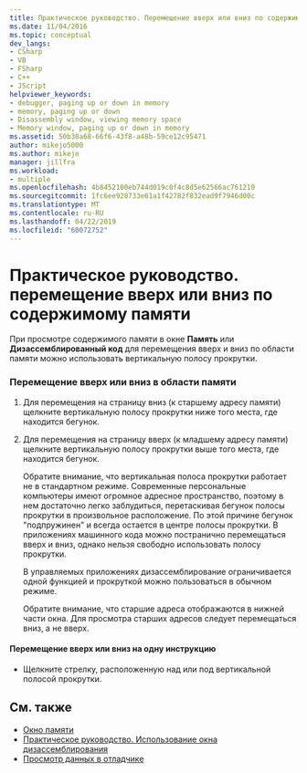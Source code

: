 ```yaml
---
title: Практическое руководство. Перемещение вверх или вниз по содержимому памяти | Документация Майкрософт
ms.date: 11/04/2016
ms.topic: conceptual
dev_langs:
- CSharp
- VB
- FSharp
- C++
- JScript
helpviewer_keywords:
- debugger, paging up or down in memory
- memory, paging up or down
- Disassembly window, viewing memory space
- Memory window, paging up or down in memory
ms.assetid: 50b30a68-66f6-43f8-a48b-59ce12c95471
author: mikejo5000
ms.author: mikejo
manager: jillfra
ms.workload:
- multiple
ms.openlocfilehash: 4b8452100eb744d019c0f4c8d5e62566ac761210
ms.sourcegitcommit: 1fc6ee928733e61a1f42782f832ead9f7946d00c
ms.translationtype: MT
ms.contentlocale: ru-RU
ms.lasthandoff: 04/22/2019
ms.locfileid: "60072752"
---
```

# <a name="how-to-page-up-or-down-in-memory"></a>Практическое руководство. перемещение вверх или вниз по содержимому памяти

При просмотре содержимого памяти в окне **Память** или **Дизассемблированный код** для перемещения вверх и вниз по области памяти можно использовать вертикальную полосу прокрутки.

### <a name="to-page-up-or-down-in-memory"></a>Перемещение вверх или вниз в области памяти

1. Для перемещения на страницу вниз (к старшему адресу памяти) щелкните вертикальную полосу прокрутки ниже того места, где находится бегунок.

2. Для перемещения на страницу вверх (к младшему адресу памяти) щелкните вертикальную полосу прокрутки выше того места, где находится бегунок.

   Обратите внимание, что вертикальная полоса прокрутки работает не в стандартном режиме. Современные персональные компьютеры имеют огромное адресное пространство, поэтому в нем достаточно легко заблудиться, перетаскивая бегунок полосы прокрутки в произвольное расположение. По этой причине бегунок "подпружинен" и всегда остается в центре полосы прокрутки. В приложениях машинного кода можно постранично перемещаться вверх и вниз, однако нельзя свободно использовать полосу прокрутки.

   В управляемых приложениях дизассемблирование ограничивается одной функцией и прокруткой можно пользоваться в обычном режиме.

   Обратите внимание, что старшие адреса отображаются в нижней части окна. Для просмотра старших адресов следует перемещаться вниз, а не вверх.

#### <a name="to-move-up-or-down-one-instruction"></a>Перемещение вверх или вниз на одну инструкцию

- Щелкните стрелку, расположенную над или под вертикальной полосой прокрутки.

## <a name="see-also"></a>См. также
- [Окно памяти](../debugger/memory-windows.md)
- [Практическое руководство. Использование окна дизассемблирования](../debugger/how-to-use-the-disassembly-window.md)
- [Просмотр данных в отладчике](../debugger/viewing-data-in-the-debugger.md)